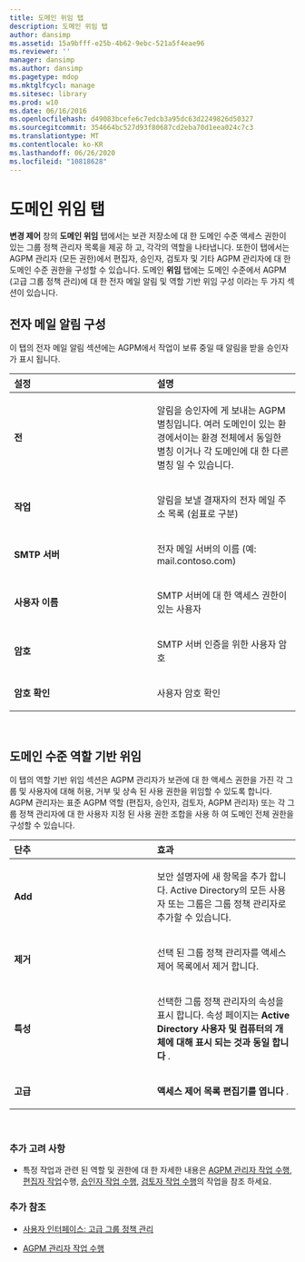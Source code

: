 ```yaml
---
title: 도메인 위임 탭
description: 도메인 위임 탭
author: dansimp
ms.assetid: 15a9bfff-e25b-4b62-9ebc-521a5f4eae96
ms.reviewer: ''
manager: dansimp
ms.author: dansimp
ms.pagetype: mdop
ms.mktglfcycl: manage
ms.sitesec: library
ms.prod: w10
ms.date: 06/16/2016
ms.openlocfilehash: d49083bcefe6c7edcb3a95dc63d2249826d50327
ms.sourcegitcommit: 354664bc527d93f80687cd2eba70d1eea024c7c3
ms.translationtype: MT
ms.contentlocale: ko-KR
ms.lasthandoff: 06/26/2020
ms.locfileid: "10818628"
---
```

# 도메인 위임 탭


**변경 제어** 창의 **도메인 위임** 탭에서는 보관 저장소에 대 한 도메인 수준 액세스 권한이 있는 그룹 정책 관리자 목록을 제공 하 고, 각각의 역할을 나타냅니다. 또한이 탭에서는 AGPM 관리자 (모든 권한)에서 편집자, 승인자, 검토자 및 기타 AGPM 관리자에 대 한 도메인 수준 권한을 구성할 수 있습니다. 도메인 **위임** 탭에는 도메인 수준에서 AGPM (고급 그룹 정책 관리)에 대 한 전자 메일 알림 및 역할 기반 위임 구성 이라는 두 가지 섹션이 있습니다.

## 전자 메일 알림 구성


이 탭의 전자 메일 알림 섹션에는 AGPM에서 작업이 보류 중일 때 알림을 받을 승인자가 표시 됩니다.

<table>
<colgroup>
<col width="50%" />
<col width="50%" />
</colgroup>
<thead>
<tr class="header">
<th align="left">설정</th>
<th align="left">설명</th>
</tr>
</thead>
<tbody>
<tr class="odd">
<td align="left"><p><strong>전</strong></p></td>
<td align="left"><p>알림을 승인자에 게 보내는 AGPM 별칭입니다. 여러 도메인이 있는 환경에서이는 환경 전체에서 동일한 별칭 이거나 각 도메인에 대 한 다른 별칭 일 수 있습니다.</p></td>
</tr>
<tr class="even">
<td align="left"><p><strong>작업</strong></p></td>
<td align="left"><p>알림을 보낼 결재자의 전자 메일 주소 목록 (쉼표로 구분)</p></td>
</tr>
<tr class="odd">
<td align="left"><p><strong>SMTP 서버</strong></p></td>
<td align="left"><p>전자 메일 서버의 이름 (예: mail.contoso.com)</p></td>
</tr>
<tr class="even">
<td align="left"><p><strong>사용자 이름</strong></p></td>
<td align="left"><p>SMTP 서버에 대 한 액세스 권한이 있는 사용자</p></td>
</tr>
<tr class="odd">
<td align="left"><p><strong>암호</strong></p></td>
<td align="left"><p>SMTP 서버 인증을 위한 사용자 암호</p></td>
</tr>
<tr class="even">
<td align="left"><p><strong>암호 확인</strong></p></td>
<td align="left"><p>사용자 암호 확인</p></td>
</tr>
</tbody>
</table>

 

## 도메인 수준 역할 기반 위임


이 탭의 역할 기반 위임 섹션은 AGPM 관리자가 보관에 대 한 액세스 권한을 가진 각 그룹 및 사용자에 대해 허용, 거부 및 상속 된 사용 권한을 위임할 수 있도록 합니다. AGPM 관리자는 표준 AGPM 역할 (편집자, 승인자, 검토자, AGPM 관리자) 또는 각 그룹 정책 관리자에 대 한 사용자 지정 된 사용 권한 조합을 사용 하 여 도메인 전체 권한을 구성할 수 있습니다.

<table>
<colgroup>
<col width="50%" />
<col width="50%" />
</colgroup>
<thead>
<tr class="header">
<th align="left">단추</th>
<th align="left">효과</th>
</tr>
</thead>
<tbody>
<tr class="odd">
<td align="left"><p><strong>Add</strong></p></td>
<td align="left"><p>보안 설명자에 새 항목을 추가 합니다. Active Directory의 모든 사용자 또는 그룹은 그룹 정책 관리자로 추가할 수 있습니다.</p></td>
</tr>
<tr class="even">
<td align="left"><p><strong>제거</strong></p></td>
<td align="left"><p>선택 된 그룹 정책 관리자를 액세스 제어 목록에서 제거 합니다.</p></td>
</tr>
<tr class="odd">
<td align="left"><p><strong>특성</strong></p></td>
<td align="left"><p>선택한 그룹 정책 관리자의 속성을 표시 합니다. 속성 페이지는 <strong> Active Directory 사용자 및 컴퓨터의 개체에 대해 표시 되는 것과 동일 합니다 </strong> .</p></td>
</tr>
<tr class="even">
<td align="left"><p><strong>고급</strong></p></td>
<td align="left"><p><strong>액세스 제어 목록 편집기를 엽니다 </strong> .</p></td>
</tr>
</tbody>
</table>

 

### 추가 고려 사항

-   특정 작업과 관련 된 역할 및 권한에 대 한 자세한 내용은 [AGPM 관리자 작업 수행](performing-agpm-administrator-tasks.md), [편집자 작업](performing-editor-tasks.md)수행, [승인자 작업 수행](performing-approver-tasks.md), [검토자 작업 수행](performing-reviewer-tasks.md)의 작업을 참조 하세요.

### 추가 참조

-   [사용자 인터페이스: 고급 그룹 정책 관리](user-interface-advanced-group-policy-management.md)

-   [AGPM 관리자 작업 수행](performing-agpm-administrator-tasks.md)

 

 





